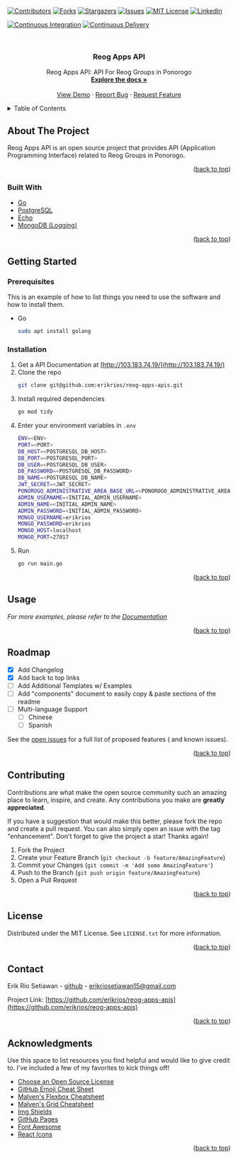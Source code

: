 <div id="top"></div>
<!--
*** Thanks for checking out the Best-README-Template. If you have a suggestion
*** that would make this better, please fork the repo and create a pull request
*** or simply open an issue with the tag "enhancement".
*** Don't forget to give the project a star!
*** Thanks again! Now go create something AMAZING! :D
-->

<!-- PROJECT SHIELDS -->
<!--
*** I'm using markdown "reference style" links for readability.
*** Reference links are enclosed in brackets [ ] instead of parentheses ( ).
*** See the bottom of this document for the declaration of the reference variables
*** for contributors-url, forks-url, etc. This is an optional, concise syntax you may use.
*** https://www.markdownguide.org/basic-syntax/#reference-style-links
-->

[![Contributors][contributors-shield]][contributors-url]
[![Forks][forks-shield]][forks-url]
[![Stargazers][stars-shield]][stars-url]
[![Issues][issues-shield]][issues-url]
[![MIT License][license-shield]][license-url]
[![LinkedIn][linkedin-shield]][linkedin-url]

[![Continuous Integration][github-actions-shield-ci]][github-actions-url-ci]
[![Continuous Delivery][github-actions-shield-cd]][github-actions-url-cd]

<!-- PROJECT LOGO -->
<br />
<div align="center">
  <h3 align="center">Reog Apps API</h3>

  <p align="center">
   Reog Apps API: API For Reog Groups in Ponorogo 
    <br />
    <a href="http://103.183.74.19/"><strong>Explore the docs »</strong></a>
    <br />
    <br />
    <a href="http://103.183.74.19">View Demo</a>
    ·
    <a href="https://github.com/erikrios/reog-apps-apis/issues">Report Bug</a>
    ·
    <a href="https://github.com/erikrios/reog-apps-apis/issues">Request Feature</a>
  </p>
</div>

<!-- TABLE OF CONTENTS -->
<details>
  <summary>Table of Contents</summary>
  <ol>
    <li>
      <a href="#about-the-project">About The Project</a>
      <ul>
        <li><a href="#built-with">Built With</a></li>
      </ul>
    </li>
    <li>
      <a href="#getting-started">Getting Started</a>
      <ul>
        <li><a href="#prerequisites">Prerequisites</a></li>
        <li><a href="#installation">Installation</a></li>
      </ul>
    </li>
    <li><a href="#usage">Usage</a></li>
    <li><a href="#roadmap">Roadmap</a></li>
    <li><a href="#contributing">Contributing</a></li>
    <li><a href="#license">License</a></li>
    <li><a href="#contact">Contact</a></li>
    <li><a href="#acknowledgments">Acknowledgments</a></li>
  </ol>
</details>

<!-- ABOUT THE PROJECT -->

## About The Project

Reog Apps API is an open source project that provides API (Application Programming Interface) related to Reog Groups in Ponorogo.

<p align="right">(<a href="#top">back to top</a>)</p>

### Built With

- [Go](https://golang.org/)
- [PostgreSQL](https://www.postgresql.org/)
- [Echo](https://echo.labstack.com/)
- [MongoDB (Logging)](https://www.mongodb.com/)

<p align="right">(<a href="#top">back to top</a>)</p>

<!-- GETTING STARTED -->

## Getting Started

### Prerequisites

This is an example of how to list things you need to use the software and how to install them.

- Go
  ```sh
  sudo apt install golang
  ```

### Installation

1. Get a API Documentation at [http://103.183.74.19/](http://103.183.74.19/)
2. Clone the repo
   ```sh
   git clone git@github.com:erikrios/reog-apps-apis.git
   ```
3. Install required dependencies
   ```sh
   go mod tidy
   ```
4. Enter your environment variables in `.env`
   ```bash
   ENV=<ENV>
   PORT=<PORT>
   DB_HOST=<POSTGRESQL_DB_HOST>
   DB_PORT=<POSTGRESQL_PORT>
   DB_USER=<POSTGRESQL_DB_USER>
   DB_PASSWORD=<POSTGRESQL_DB_PASSWORD>
   DB_NAME=<POSTGRESQL_DB_NAME>
   JWT_SECRET=<JWT_SECRET>
   PONOROGO_ADMINISTRATIVE_AREA_BASE_URL=<PONOROGO_ADMINISTRATIVE_AREA_BASE_URL>
   ADMIN_USERNAME=<INITIAL_ADMIN_USERNAME>
   ADMIN_NAME=<INITIAL_ADMIN_NAME>
   ADMIN_PASSWORD=<INITIAL_ADMIN_PASSWORD>
   MONGO_USERNAME=erikrios
   MONGO_PASSWORD=erikrios
   MONGO_HOST=localhost
   MONGO_PORT=27017
   ```
5. Run
   ```sh
   go run main.go
   ```

<p align="right">(<a href="#top">back to top</a>)</p>

<!-- USAGE EXAMPLES -->

## Usage

_For more examples, please refer to the [Documentation](http://103.183.74.19/)_

<p align="right">(<a href="#top">back to top</a>)</p>

<!-- ROADMAP -->

## Roadmap

- [x] Add Changelog
- [x] Add back to top links
- [ ] Add Additional Templates w/ Examples
- [ ] Add "components" document to easily copy & paste sections of the readme
- [ ] Multi-language Support
  - [ ] Chinese
  - [ ] Spanish

See the [open issues](https://github.com/erikrios/reog-apps-apis/issues) for a full list of proposed features (
and known issues).

<p align="right">(<a href="#top">back to top</a>)</p>

<!-- CONTRIBUTING -->

## Contributing

Contributions are what make the open source community such an amazing place to learn, inspire, and create. Any
contributions you make are **greatly appreciated**.

If you have a suggestion that would make this better, please fork the repo and create a pull request. You can also
simply open an issue with the tag "enhancement". Don't forget to give the project a star! Thanks again!

1. Fork the Project
2. Create your Feature Branch (`git checkout -b feature/AmazingFeature`)
3. Commit your Changes (`git commit -m 'Add some AmazingFeature'`)
4. Push to the Branch (`git push origin feature/AmazingFeature`)
5. Open a Pull Request

<p align="right">(<a href="#top">back to top</a>)</p>

<!-- LICENSE -->

## License

Distributed under the MIT License. See `LICENSE.txt` for more information.

<p align="right">(<a href="#top">back to top</a>)</p>

<!-- CONTACT -->

## Contact

Erik Rio Setiawan - [github](https://github.com/erikrios) - erikriosetiawan15@gmail.com

Project Link: [https://github.com/erikrios/reog-apps-apis](https://github.com/erikrios/reog-apps-apis)

<p align="right">(<a href="#top">back to top</a>)</p>

<!-- ACKNOWLEDGMENTS -->

## Acknowledgments

Use this space to list resources you find helpful and would like to give credit to. I've included a few of my favorites
to kick things off!

- [Choose an Open Source License](https://choosealicense.com)
- [GitHub Emoji Cheat Sheet](https://www.webpagefx.com/tools/emoji-cheat-sheet)
- [Malven's Flexbox Cheatsheet](https://flexbox.malven.co/)
- [Malven's Grid Cheatsheet](https://grid.malven.co/)
- [Img Shields](https://shields.io)
- [GitHub Pages](https://pages.github.com)
- [Font Awesome](https://fontawesome.com)
- [React Icons](https://react-icons.github.io/react-icons/search)

<p align="right">(<a href="#top">back to top</a>)</p>

<!-- MARKDOWN LINKS & IMAGES -->
<!-- https://www.markdownguide.org/basic-syntax/#reference-style-links -->

[github-actions-shield-ci]: https://github.com/erikrios/reog-apps-apis/actions/workflows/ci.yml/badge.svg
[github-actions-url-ci]: https://github.com/erikrios/reog-apps-apis/actions/workflows/ci.yml
[github-actions-shield-cd]: https://github.com/erikrios/reog-apps-apis/actions/workflows/cd.yml/badge.svg
[github-actions-url-cd]: https://github.com/erikrios/reog-apps-apis/actions/workflows/cd.yml
[contributors-shield]: https://img.shields.io/github/contributors/erikrios/reog-apps-apis.svg?style=for-the-badge
[contributors-url]: https://github.com/erikrios/reog-apps-apis/graphs/contributors
[forks-shield]: https://img.shields.io/github/forks/erikrios/reog-apps-apis.svg?style=for-the-badge
[forks-url]: https://github.com/erikrios/reog-apps-apis/network/members
[stars-shield]: https://img.shields.io/github/stars/erikrios/reog-apps-apis.svg?style=for-the-badge
[stars-url]: https://github.com/erikrios/reog-apps-apis/stargazers
[issues-shield]: https://img.shields.io/github/issues/erikrios/reog-apps-apis.svg?style=for-the-badge
[issues-url]: https://github.com/erikrios/reog-apps-apis/issues
[license-shield]: https://img.shields.io/github/license/erikrios/reog-apps-apis.svg?style=for-the-badge
[license-url]: https://github.com/erikrios/reog-apps-apis/blob/master/LICENSE.txt
[linkedin-shield]: https://img.shields.io/badge/-LinkedIn-black.svg?style=for-the-badge&logo=linkedin&colorB=555
[linkedin-url]: https://linkedin.com/in/erikriosetiawan
[product-screenshot]: images/screenshot.png
